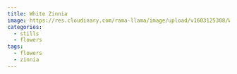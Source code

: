 ```yaml
---
title: White Zinnia
image: https://res.cloudinary.com/rama-llama/image/upload/v1603125308/White_Zinnia_ksufjy_ohhsah.jpg
categories:
  - stills
  - flowers
tags:
  - flowers
  - zinnia
---
```


